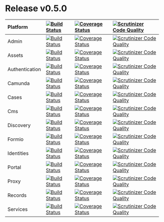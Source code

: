 # Release v0.5.0

| Platform | [![Build Status](https://travis-ci.org/DigitalState/Platform.svg?branch=0.5.0)](https://travis-ci.org/DigitalState/Platform) | [![Coverage Status](https://coveralls.io/repos/github/DigitalState/Platform/badge.svg?branch=0.5.0)](https://coveralls.io/github/DigitalState/Platform?branch=0.5.0) | [![Scrutinizer Code Quality](https://scrutinizer-ci.com/g/DigitalState/Platform/badges/quality-score.png?b=0.5.0)](https://scrutinizer-ci.com/g/DigitalState/Platform/?branch=0.5.0) |
| :-- | :-- | :-- | :-- |
| Admin | [![Build Status](https://travis-ci.org/DigitalState/Admin.svg?branch=0.5.0)](https://travis-ci.org/DigitalState/Admin) | [![Coverage Status](https://coveralls.io/repos/github/DigitalState/Admin/badge.svg?branch=0.5.0)](https://coveralls.io/github/DigitalState/Admin?branch=0.5.0) | [![Scrutinizer Code Quality](https://scrutinizer-ci.com/g/DigitalState/Admin/badges/quality-score.png?b=0.5.0)](https://scrutinizer-ci.com/g/DigitalState/Admin/?branch=0.5.0) |
| Assets | [![Build Status](https://travis-ci.org/DigitalState/Assets.svg?branch=0.5.0)](https://travis-ci.org/DigitalState/Assets) | [![Coverage Status](https://coveralls.io/repos/github/DigitalState/Assets/badge.svg?branch=0.5.0)](https://coveralls.io/github/DigitalState/Assets?branch=0.5.0) | [![Scrutinizer Code Quality](https://scrutinizer-ci.com/g/DigitalState/Assets/badges/quality-score.png?b=0.5.0)](https://scrutinizer-ci.com/g/DigitalState/Assets/?branch=0.5.0) |
| Authentication | [![Build Status](https://travis-ci.org/DigitalState/Authentication.svg?branch=0.5.0)](https://travis-ci.org/DigitalState/Authentication) | [![Coverage Status](https://coveralls.io/repos/github/DigitalState/Authentication/badge.svg?branch=0.5.0)](https://coveralls.io/github/DigitalState/Authentication?branch=0.5.0) | [![Scrutinizer Code Quality](https://scrutinizer-ci.com/g/DigitalState/Authentication/badges/quality-score.png?b=0.5.0)](https://scrutinizer-ci.com/g/DigitalState/Authentication/?branch=0.5.0) |
| Camunda | [![Build Status](https://travis-ci.org/DigitalState/Camunda.svg?branch=0.5.0)](https://travis-ci.org/DigitalState/Camunda) | [![Coverage Status](https://coveralls.io/repos/github/DigitalState/Camunda/badge.svg?branch=0.5.0)](https://coveralls.io/github/DigitalState/Camunda?branch=0.5.0) | [![Scrutinizer Code Quality](https://scrutinizer-ci.com/g/DigitalState/Camunda/badges/quality-score.png?b=0.5.0)](https://scrutinizer-ci.com/g/DigitalState/Camunda/?branch=0.5.0) |
| Cases | [![Build Status](https://travis-ci.org/DigitalState/Cases.svg?branch=0.5.0)](https://travis-ci.org/DigitalState/Cases) | [![Coverage Status](https://coveralls.io/repos/github/DigitalState/Cases/badge.svg?branch=0.5.0)](https://coveralls.io/github/DigitalState/Cases?branch=0.5.0) | [![Scrutinizer Code Quality](https://scrutinizer-ci.com/g/DigitalState/Cases/badges/quality-score.png?b=0.5.0)](https://scrutinizer-ci.com/g/DigitalState/Cases/?branch=0.5.0) |
| Cms | [![Build Status](https://travis-ci.org/DigitalState/Cms.svg?branch=0.5.0)](https://travis-ci.org/DigitalState/Cms) | [![Coverage Status](https://coveralls.io/repos/github/DigitalState/Cms/badge.svg?branch=0.5.0)](https://coveralls.io/github/DigitalState/Cms?branch=0.5.0) | [![Scrutinizer Code Quality](https://scrutinizer-ci.com/g/DigitalState/Cms/badges/quality-score.png?b=0.5.0)](https://scrutinizer-ci.com/g/DigitalState/Cms/?branch=0.5.0) |
| Discovery | [![Build Status](https://travis-ci.org/DigitalState/Discovery.svg?branch=0.5.0)](https://travis-ci.org/DigitalState/Discovery) | [![Coverage Status](https://coveralls.io/repos/github/DigitalState/Discovery/badge.svg?branch=0.5.0)](https://coveralls.io/github/DigitalState/Discovery?branch=0.5.0) | [![Scrutinizer Code Quality](https://scrutinizer-ci.com/g/DigitalState/Discovery/badges/quality-score.png?b=0.5.0)](https://scrutinizer-ci.com/g/DigitalState/Discovery/?branch=0.5.0) |
| Formio | [![Build Status](https://travis-ci.org/DigitalState/Formio.svg?branch=0.5.0)](https://travis-ci.org/DigitalState/Formio) | [![Coverage Status](https://coveralls.io/repos/github/DigitalState/Formio/badge.svg?branch=0.5.0)](https://coveralls.io/github/DigitalState/Formio?branch=0.5.0) | [![Scrutinizer Code Quality](https://scrutinizer-ci.com/g/DigitalState/Formio/badges/quality-score.png?b=0.5.0)](https://scrutinizer-ci.com/g/DigitalState/Formio/?branch=0.5.0) |
| Identities | [![Build Status](https://travis-ci.org/DigitalState/Identities.svg?branch=0.5.0)](https://travis-ci.org/DigitalState/Identities) | [![Coverage Status](https://coveralls.io/repos/github/DigitalState/Identities/badge.svg?branch=0.5.0)](https://coveralls.io/github/DigitalState/Identities?branch=0.5.0) | [![Scrutinizer Code Quality](https://scrutinizer-ci.com/g/DigitalState/Identities/badges/quality-score.png?b=0.5.0)](https://scrutinizer-ci.com/g/DigitalState/Identities/?branch=0.5.0) |
| Portal | [![Build Status](https://travis-ci.org/DigitalState/Portal.svg?branch=0.5.0)](https://travis-ci.org/DigitalState/Portal) | [![Coverage Status](https://coveralls.io/repos/github/DigitalState/Portal/badge.svg?branch=0.5.0)](https://coveralls.io/github/DigitalState/Portal?branch=0.5.0) | [![Scrutinizer Code Quality](https://scrutinizer-ci.com/g/DigitalState/Portal/badges/quality-score.png?b=0.5.0)](https://scrutinizer-ci.com/g/DigitalState/Portal/?branch=0.5.0) |
| Proxy | [![Build Status](https://travis-ci.org/DigitalState/Proxy.svg?branch=0.5.0)](https://travis-ci.org/DigitalState/Proxy) | [![Coverage Status](https://coveralls.io/repos/github/DigitalState/Proxy/badge.svg?branch=0.5.0)](https://coveralls.io/github/DigitalState/Proxy?branch=0.5.0) | [![Scrutinizer Code Quality](https://scrutinizer-ci.com/g/DigitalState/Proxy/badges/quality-score.png?b=0.5.0)](https://scrutinizer-ci.com/g/DigitalState/Proxy/?branch=0.5.0) |
| Records | [![Build Status](https://travis-ci.org/DigitalState/Records.svg?branch=0.5.0)](https://travis-ci.org/DigitalState/Records) | [![Coverage Status](https://coveralls.io/repos/github/DigitalState/Records/badge.svg?branch=0.5.0)](https://coveralls.io/github/DigitalState/Records?branch=0.5.0) | [![Scrutinizer Code Quality](https://scrutinizer-ci.com/g/DigitalState/Records/badges/quality-score.png?b=0.5.0)](https://scrutinizer-ci.com/g/DigitalState/Records/?branch=0.5.0) |
| Services | [![Build Status](https://travis-ci.org/DigitalState/Services.svg?branch=0.5.0)](https://travis-ci.org/DigitalState/Services) | [![Coverage Status](https://coveralls.io/repos/github/DigitalState/Services/badge.svg?branch=0.5.0)](https://coveralls.io/github/DigitalState/Services?branch=0.5.0) | [![Scrutinizer Code Quality](https://scrutinizer-ci.com/g/DigitalState/Services/badges/quality-score.png?b=0.5.0)](https://scrutinizer-ci.com/g/DigitalState/Services/?branch=0.5.0) |
